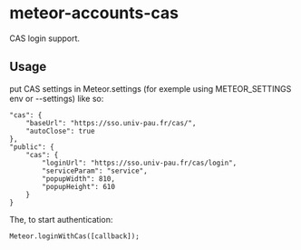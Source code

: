 meteor-accounts-cas
==================

CAS login support.

## Usage

put CAS settings in Meteor.settings (for exemple using METEOR_SETTINGS env or --settings) like so:

```
"cas": {
	"baseUrl": "https://sso.univ-pau.fr/cas/",
 	"autoClose": true
},
"public": {
	"cas": {
		"loginUrl": "https://sso.univ-pau.fr/cas/login",
		"serviceParam": "service",
		"popupWidth": 810,
		"popupHeight": 610
	}
}
```

The, to start authentication:

```
Meteor.loginWithCas([callback]);
```